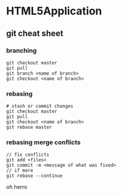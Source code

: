 # HTML5Application

## git cheat sheet

### branching
```
git checkout master
git pull
git branch <name of branch>
git checkout <name of branch>
```

### rebasing
```
# stash or commit changes
git checkout master
git pull
git checkout <name of branch>
git rebase master
```

### rebasing merge conflicts
```
// fix conflicts
git add <files>
git commit -m <message of what was fixed>
// if more
git rebase --continue
```

oh herro

